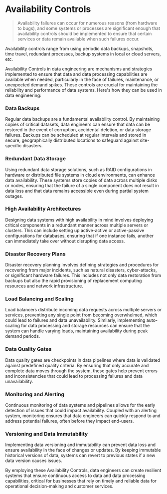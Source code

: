 # Availability Controls
>
> Availability failures can occur for numerous reasons (from hardware to bugs), and some systems or processes are significant enough that availability controls should be implemented to ensure that certain services or data remain available when such failures occur.

Availability controls range from using periodic data backups, snapshots, time travel, redundant processes, backup systems in local or cloud servers, etc.

Availability Controls in data engineering are mechanisms and strategies implemented to ensure that data and data processing capabilities are available when needed, particularly in the face of failures, maintenance, or unexpected demand spikes. These controls are crucial for maintaining the reliability and performance of data systems. Here's how they can be used in data engineering:

### Data Backups

Regular data backups are a fundamental availability control. By maintaining copies of critical datasets, data engineers can ensure that data can be restored in the event of corruption, accidental deletion, or data storage failures. Backups can be scheduled at regular intervals and stored in secure, geographically distributed locations to safeguard against site-specific disasters.

### Redundant Data Storage

Using redundant data storage solutions, such as RAID configurations in hardware or distributed file systems in cloud environments, can enhance data availability. These systems store copies of data across multiple disks or nodes, ensuring that the failure of a single component does not result in data loss and that data remains accessible even during partial system outages.

### High Availability Architectures

Designing data systems with high availability in mind involves deploying critical components in a redundant manner across multiple servers or clusters. This can include setting up active-active or active-passive configurations for databases, ensuring that if one instance fails, another can immediately take over without disrupting data access.

### Disaster Recovery Plans

Disaster recovery planning involves defining strategies and procedures for recovering from major incidents, such as natural disasters, cyber-attacks, or significant hardware failures. This includes not only data restoration from backups but also the rapid provisioning of replacement computing resources and network infrastructure.

### Load Balancing and Scaling

Load balancers distribute incoming data requests across multiple servers or services, preventing any single point from becoming overwhelmed, which could lead to failures and data unavailability. Similarly, implementing auto-scaling for data processing and storage resources can ensure that the system can handle varying loads, maintaining availability during peak demand periods.

### Data Quality Gates

Data quality gates are checkpoints in data pipelines where data is validated against predefined quality criteria. By ensuring that only accurate and complete data moves through the system, these gates help prevent errors and inconsistencies that could lead to processing failures and data unavailability.

### Monitoring and Alerting

Continuous monitoring of data systems and pipelines allows for the early detection of issues that could impact availability. Coupled with an alerting system, monitoring ensures that data engineers can quickly respond to and address potential failures, often before they impact end-users.

### Versioning and Data Immutability

Implementing data versioning and immutability can prevent data loss and ensure availability in the face of changes or updates. By keeping immutable historical versions of data, systems can revert to previous states if a new data version causes issues.

By employing these Availability Controls, data engineers can create resilient systems that ensure continuous access to data and data processing capabilities, critical for businesses that rely on timely and reliable data for operational decision-making and customer services.
